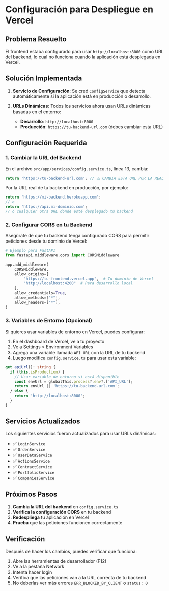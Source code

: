 # Configuración para Despliegue en Vercel

## Problema Resuelto

El frontend estaba configurado para usar `http://localhost:8000` como URL del backend, lo cual no funciona cuando la aplicación está desplegada en Vercel.

## Solución Implementada

1. **Servicio de Configuración**: Se creó `ConfigService` que detecta automáticamente si la aplicación está en producción o desarrollo.

2. **URLs Dinámicas**: Todos los servicios ahora usan URLs dinámicas basadas en el entorno:
   - **Desarrollo**: `http://localhost:8000`
   - **Producción**: `https://tu-backend-url.com` (debes cambiar esta URL)

## Configuración Requerida

### 1. Cambiar la URL del Backend

En el archivo `src/app/services/config.service.ts`, línea 13, cambia:

```typescript
return 'https://tu-backend-url.com'; // ⚠️ CAMBIA ESTA URL POR LA REAL
```

Por la URL real de tu backend en producción, por ejemplo:

```typescript
return 'https://mi-backend.herokuapp.com';
// o
return 'https://api.mi-dominio.com';
// o cualquier otra URL donde esté desplegado tu backend
```

### 2. Configurar CORS en tu Backend

Asegúrate de que tu backend tenga configurado CORS para permitir peticiones desde tu dominio de Vercel:

```python
# Ejemplo para FastAPI
from fastapi.middleware.cors import CORSMiddleware

app.add_middleware(
    CORSMiddleware,
    allow_origins=[
        "https://tu-frontend.vercel.app",  # Tu dominio de Vercel
        "http://localhost:4200"  # Para desarrollo local
    ],
    allow_credentials=True,
    allow_methods=["*"],
    allow_headers=["*"],
)
```

### 3. Variables de Entorno (Opcional)

Si quieres usar variables de entorno en Vercel, puedes configurar:

1. En el dashboard de Vercel, ve a tu proyecto
2. Ve a Settings > Environment Variables
3. Agrega una variable llamada `API_URL` con la URL de tu backend
4. Luego modifica `config.service.ts` para usar esta variable:

```typescript
get apiUrl(): string {
  if (this.isProduction) {
    // Usar variable de entorno si está disponible
    const envUrl = globalThis.process?.env?.['API_URL'];
    return envUrl || 'https://tu-backend-url.com';
  } else {
    return 'http://localhost:8000';
  }
}
```

## Servicios Actualizados

Los siguientes servicios fueron actualizados para usar URLs dinámicas:

- ✅ `LoginService`
- ✅ `OrdenService`
- ✅ `UserDataService`
- ✅ `ActionsService`
- ✅ `ContractService`
- ✅ `PortfolioService`
- ✅ `CompaniesService`

## Próximos Pasos

1. **Cambia la URL del backend** en `config.service.ts`
2. **Verifica la configuración CORS** en tu backend
3. **Redespliega** tu aplicación en Vercel
4. **Prueba** que las peticiones funcionen correctamente

## Verificación

Después de hacer los cambios, puedes verificar que funciona:

1. Abre las herramientas de desarrollador (F12)
2. Ve a la pestaña Network
3. Intenta hacer login
4. Verifica que las peticiones van a la URL correcta de tu backend
5. No deberías ver más errores `ERR_BLOCKED_BY_CLIENT` o `status: 0`
